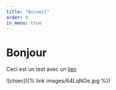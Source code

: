 ```yaml
---
title: "Accueil"
order: 0
in_menu: true
---
```

# Bonjour

Ceci est un test avec un [lien](deuxfleurs.fr) 

![chien]({% link images/64LqNOe.jpg %}) 